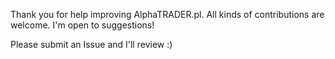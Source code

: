 Thank you for help improving AlphaTRADER.pl. All kinds of contributions are welcome. I'm open to suggestions!

Please submit an Issue and I'll review :)
